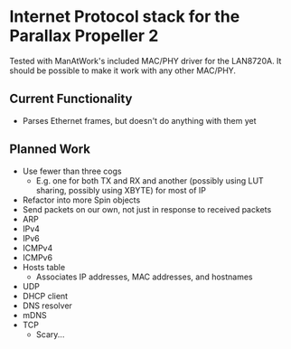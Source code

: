 # Internet Protocol stack for the Parallax Propeller 2

Tested with ManAtWork's included MAC/PHY driver for the LAN8720A.  It should be possible to make it work with any other MAC/PHY.

## Current Functionality

- Parses Ethernet frames, but doesn't do anything with them yet

## Planned Work

- Use fewer than three cogs
	- E.g. one for both TX and RX and another (possibly using LUT sharing, possibly using XBYTE) for most of IP
- Refactor into more Spin objects
- Send packets on our own, not just in response to received packets
- ARP
- IPv4
- IPv6
- ICMPv4
- ICMPv6
- Hosts table
	- Associates IP addresses, MAC addresses, and hostnames
- UDP
- DHCP client
- DNS resolver
- mDNS
- TCP
	- Scary...
